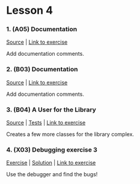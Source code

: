 # Lesson 4

### 1. (A05) Documentation
[Source](./A05_documentation/ExerciseSolution/) | [Link to exercise](http://fsr.github.io/csharp-lessons/exercises/A05_documentation.html)

Add documentation comments.

### 2. (B03) Documentation
[Source](./B03_documentations/ExerciseSolution/) | [Link to exercise](http://fsr.github.io/csharp-lessons/exercises/B03_documentations.html)

Add documentation comments.

### 3. (B04) A User for the Library
[Source](./B04_user/ExerciseSolution/) | [Tests](./B04_user/Tests/)  | [Link to exercise](http://fsr.github.io/csharp-lessons/exercises/B04_user.html)

Creates a few more classes for the library complex.

### 4. (X03) Debugging exercise 3
[Exercise](./X03_debugging_exercise_3/Exercise/) | [Solution](./X03_debugging_exercise_3/ExerciseSolution/) | [Link to exercise](http://fsr.github.io/csharp-lessons/exercises/X03_debugging_exercise_3.html)

Use the debugger and find the bugs!